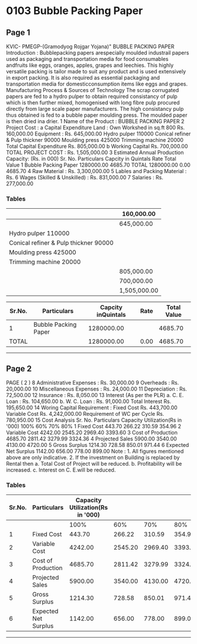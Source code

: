 # 0103 Bubble Packing Paper

## Page 1

KVIC- PMEGP-(Gramodyog Rojgar Yojana)" BUBBLE PACKING PAPER Introduction : Bubblepacking papers arespecially moulded industrail papers used as packaging and transportation media for food consumables andfruits like eggs, oranges, apples, grapes and leechies. This highly versatile packing is tailor made to suit any product and is used extensively in export packing. It is also required as essential packaging and transportation media for domesticconsumption items like eggs and grapes. Manufacturing Process & Sources of Technology The scrap corrugated papers are fed to a hydro pulper to obtain required consistancy of pulp which is then further mixed, homogenised with long fibre pulp procured directly from large scale paper manufacturers. The high consistancy pulp thus obtained is fed to a bubble paper moulding press. The moulded paper is then dried ina drier. 1 Name of the Product : BUBBLE PACKING PAPER 2 Project Cost : a Capital Expenditure Land : Own Workshed in sq.ft 800 Rs. 160,000.00 Equipment : Rs. 645,000.00 Hydro pulper 110000 Conical refiner & Pulp thickner 90000 Moulding press 425000 Trimming machine 20000 Total Capital Expenditure Rs. 805,000.00 b Working Capital Rs. 700,000.00 TOTAL PROJECT COST : Rs. 1,505,000.00 3 Estimated Annual Production Capacity: (Rs. in 000) Sr. No. Particulars Capcity in Quintals Rate Total Value 1 Bubble Packing Paper 1280000.00 4685.70 TOTAL 1280000.00 0.00 4685.70 4 Raw Material : Rs. 3,300,000.00 5 Lables and Packing Material : Rs. 6 Wages (Skilled & Unskilled) : Rs. 831,000.00 7 Salaries : Rs. 277,000.00

### Tables

|  | 160,000.00 |
|---|---|
|  | 645,000.00 |
| Hydro pulper 110000 |  |
| Conical refiner & Pulp thickner 90000 |  |
| Moulding press 425000 |  |
| Trimming machine 20000 |  |
|  | 805,000.00 |
|  | 700,000.00 |
|  | 1,505,000.00 |

| Sr.No. | Particulars | Capcity inQuintals | Rate | Total Value |
|---|---|---|---|---|
| 1 | Bubble Packing Paper | 1280000.00 |  | 4685.70 |
| TOTAL |  | 1280000.00 | 0.00 | 4685.70 |

---

## Page 2

PAGE ( 2 ) 8 Administrative Expenses : Rs. 30,000.00 9 Overheads : Rs. 20,000.00 10 Miscellaneous Expenses : Rs. 24,000.00 11 Depreciation : Rs. 72,500.00 12 Insurance : Rs. 8,050.00 13 Interest (As per the PLR) a. C. E. Loan : Rs. 104,650.00 b. W. C. Loan : Rs. 91,000.00 Total Interest Rs. 195,650.00 14 Woring Capital Requirement : Fixed Cost Rs. 443,700.00 Variable Cost Rs. 4,242,000.00 Requirement of WC per Cycle Rs. 780,950.00 15 Cost Analysis Sr. No. Particulars Capacity Utilization(Rs in '000) 100% 60% 70% 80% 1 Fixed Cost 443.70 266.22 310.59 354.96 2 Variable Cost 4242.00 2545.20 2969.40 3393.60 3 Cost of Production 4685.70 2811.42 3279.99 3324.36 4 Projected Sales 5900.00 3540.00 4130.00 4720.00 5 Gross Surplus 1214.30 728.58 850.01 971.44 6 Expected Net Surplus 1142.00 656.00 778.00 899.00 Note : 1. All figures mentioned above are only indicative. 2. If the investment on Building is replaced by Rental then a. Total Cost of Project will be reduced. b. Profitability will be increased. c. Interest on C. E.will be reduced.

### Tables

| Sr.No. | Particulars | Capacity Utilization(Rs in '000) |  |  |  |
|---|---|---|---|---|---|
|  |  | 100% | 60% | 70% | 80% |
| 1 | Fixed Cost | 443.70 | 266.22 | 310.59 | 354.96 |
| 2 | Variable Cost | 4242.00 | 2545.20 | 2969.40 | 3393.60 |
| 3 | Cost of Production | 4685.70 | 2811.42 | 3279.99 | 3324.36 |
| 4 | Projected Sales | 5900.00 | 3540.00 | 4130.00 | 4720.00 |
| 5 | Gross Surplus | 1214.30 | 728.58 | 850.01 | 971.44 |
| 6 | Expected Net Surplus | 1142.00 | 656.00 | 778.00 | 899.00 |

---
